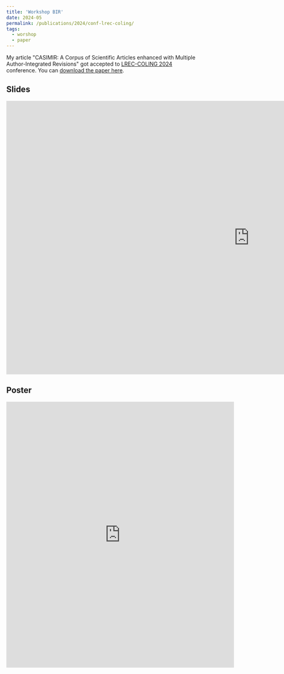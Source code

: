 ```yaml
---
title: 'Workshop BIR'
date: 2024-05
permalink: /publications/2024/conf-lrec-coling/
tags:
  - worshop
  - paper
---
```




My article "CASIMIR: A Corpus of Scientific Articles enhanced with Multiple Author-Integrated Revisions" got accepted to [LREC-COLING 2024](https://lrec-coling-2024.org/) conference.
You can [download the paper here](https://aclanthology.org/2024.lrec-main.257/).


Slides 
-------------
<embed src="https://jourdanl.github.io/files/slides_LREC_2024.pdf" width="1280" height="720" type='application/pdf'> 


Poster 
-----------
<embed src="https://jourdanl.github.io/files/poster_LREC_2024.pdf" width="600" height="700" type='application/pdf'> 

